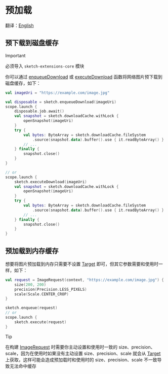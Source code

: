 # 预加载

翻译：[English](preload.md)

## 预下载到磁盘缓存

> [!IMPORTANT]
> 必须导入 `sketch-extensions-core` 模块

你可以通过 [enqueueDownload] 或 [executeDownload] 函数将网络图片预下载到磁盘缓存，如下：

```kotlin
val imageUri = "https://example.com/image.jpg"

val disposable = sketch.enqueueDownload(imageUri)
scope.launch {
    disposable.job.await()
    val snapshot = sketch.downloadCache.withLock {
        openSnapshot(imageUri)
    }
    try {
        val bytes: ByteArray = sketch.downloadCache.fileSystem
            .source(snapshot.data).buffer().use { it.readByteArray() }
        // ...
    } finally {
        snapshot.close()
    }
}

// or
scope.launch {
    sketch.executeDownload(imageUri)
    val snapshot = sketch.downloadCache.withLock {
        openSnapshot(imageUri)
    }
    try {
        val bytes: ByteArray = sketch.downloadCache.fileSystem
            .source(snapshot.data).buffer().use { it.readByteArray() }
        // ...
    } finally {
        snapshot.close()
    }
}
```

## 预加载到内存缓存

想要将图片预加载到内存只需要不设置 [Target] 即可，但其它参数需要和使用时一样，如下：

```kotlin
val request = ImageRequest(context, "https://example.com/image.jpg") {
    size(200, 200)
    precision(Precision.LESS_PIXELS)
    scale(Scale.CENTER_CROP)
}

sketch.enqueue(request)
// or
scope.launch {
    sketch.execute(request)
}
```

> [!TIP]
> 在构建 [ImageRequest] 时需要你主动设置和使用时一致的 size、precision、scale，因为在使用时如果没有主动设置
> size、precision、scale 就会从 [Target] 上获取，这样可能会造成预加载时和使用时的 size、precision、scale
> 不一致导致无法命中缓存

[ImageRequest]: ../../sketch-core/src/commonMain/kotlin/com/github/panpf/sketch/request/ImageRequest.kt

[Target]: ../../sketch-core/src/commonMain/kotlin/com/github/panpf/sketch/target/Target.kt

[enqueueDownload]: ../../sketch-extensions-core/src/commonMain/kotlin/com/github/panpf/sketch/util/download.kt

[executeDownload]: ../../sketch-extensions-core/src/commonMain/kotlin/com/github/panpf/sketch/util/download.kt